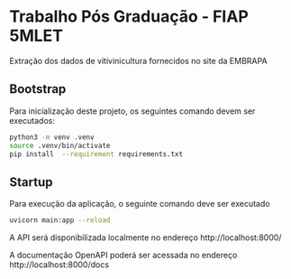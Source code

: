 # Trabalho Pós Graduação - FIAP 5MLET

Extração dos dados de vitivinicultura fornecidos no site da EMBRAPA

## Bootstrap

Para inicialização deste projeto, os seguintes comando devem ser executados:

```bash
python3 -m venv .venv
source .venv/bin/activate
pip install  --requirement requirements.txt
```

## Startup

Para execução da aplicação, o seguinte comando deve ser executado

```bash
uvicorn main:app --reload
```

A API será disponibilizada localmente no endereço http://localhost:8000/

A documentação OpenAPI poderá ser acessada no endereço http://localhost:8000/docs